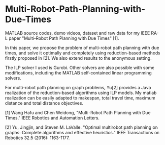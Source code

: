 # Multi-Robot-Path-Planning-with-Due-Times
MATLAB source codes, demo videos, dataset and raw data for my IEEE RA-L paper "Multi-Robot Path Planning with Due Times" [1].

In this paper, we propose the problem of multi-robot path planning with due times, and solve it optimally and completely using reduction-based methods firstly proposed in [2]. 
We also extend results to the anonymous setting. 

The ILP solver I used is Gurobi. Other solvers are also possible with some modifications, including the MATLAB self-contained linear programming solvers.

For multi-robot path planning on graph problems, Yu[2]  provides a Java realization of the reduction-based algorithms using ILP models. My matlab realization can be easily adapted to makespan, total travel time, maximum distance and total distance objectives. 

[1] Wang Hafu and Chen Weidong, "Multi-Robot Path Planning with Due Times." IEEE Robotics and Automation Letters.

[2] Yu, Jingjin, and Steven M. LaValle. "Optimal multirobot path planning on graphs: Complete algorithms and effective heuristics." IEEE Transactions on Robotics 32.5 (2016): 1163-1177.
